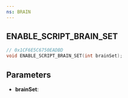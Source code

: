 ```yaml
---
ns: BRAIN
---
```

## ENABLE_SCRIPT_BRAIN_SET

```c
// 0x1CF6E5C6750EADBD
void ENABLE_SCRIPT_BRAIN_SET(int brainSet);
```

## Parameters
* **brainSet**:

